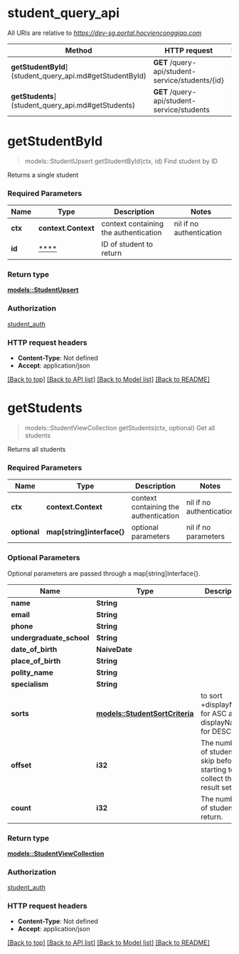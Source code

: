 # student_query_api

All URIs are relative to *https://dev-sg.portal.hocvienconggiao.com*

Method | HTTP request | Description
------------- | ------------- | -------------
**getStudentById**](student_query_api.md#getStudentById) | **GET** /query-api/student-service/students/{id} | Find student by ID
**getStudents**](student_query_api.md#getStudents) | **GET** /query-api/student-service/students | Get all students


# **getStudentById**
> models::StudentUpsert getStudentById(ctx, id)
Find student by ID

Returns a single student

### Required Parameters

Name | Type | Description  | Notes
------------- | ------------- | ------------- | -------------
 **ctx** | **context.Context** | context containing the authentication | nil if no authentication
  **id** | [****](.md)| ID of student to return | 

### Return type

[**models::StudentUpsert**](StudentUpsert.md)

### Authorization

[student_auth](../README.md#student_auth)

### HTTP request headers

 - **Content-Type**: Not defined
 - **Accept**: application/json

[[Back to top]](#) [[Back to API list]](../README.md#documentation-for-api-endpoints) [[Back to Model list]](../README.md#documentation-for-models) [[Back to README]](../README.md)

# **getStudents**
> models::StudentViewCollection getStudents(ctx, optional)
Get all students

Returns all students

### Required Parameters

Name | Type | Description  | Notes
------------- | ------------- | ------------- | -------------
 **ctx** | **context.Context** | context containing the authentication | nil if no authentication
 **optional** | **map[string]interface{}** | optional parameters | nil if no parameters

### Optional Parameters
Optional parameters are passed through a map[string]interface{}.

Name | Type | Description  | Notes
------------- | ------------- | ------------- | -------------
 **name** | **String**|  | 
 **email** | **String**|  | 
 **phone** | **String**|  | 
 **undergraduate_school** | **String**|  | 
 **date_of_birth** | **NaiveDate**|  | 
 **place_of_birth** | **String**|  | 
 **polity_name** | **String**|  | 
 **specialism** | **String**|  | 
 **sorts** | [**models::StudentSortCriteria**](models::StudentSortCriteria.md)| to sort +displayName for ASC and -displayName for DESC | 
 **offset** | **i32**| The number of students to skip before starting to collect the result set. | 
 **count** | **i32**| The number of students to return. | [default to 20]

### Return type

[**models::StudentViewCollection**](StudentViewCollection.md)

### Authorization

[student_auth](../README.md#student_auth)

### HTTP request headers

 - **Content-Type**: Not defined
 - **Accept**: application/json

[[Back to top]](#) [[Back to API list]](../README.md#documentation-for-api-endpoints) [[Back to Model list]](../README.md#documentation-for-models) [[Back to README]](../README.md)

